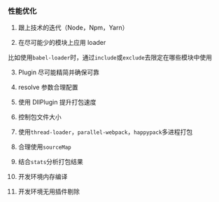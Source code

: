 ### 性能优化

1. 跟上技术的迭代（Node，Npm，Yarn）

2. 在尽可能少的模块上应用 loader

比如使用`babel-loader`时，通过`include`或`exclude`去限定在哪些模块中使用

3. Plugin 尽可能精简并确保可靠

4. resolve 参数合理配置

5. 使用 DllPlugin 提升打包速度

6. 控制包文件大小

7. 使用`thread-loader`，`parallel-webpack`，`happypack`多进程打包

8. 合理使用`sourceMap`

9. 结合`stats`分析打包结果

10. 开发环境内存编译

11. 开发环境无用插件剔除